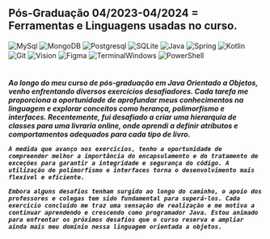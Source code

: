 ## Pós-Graduação 04/2023-04/2024 = Ferramentas e Linguagens usadas no curso.
<div style="sisplay: inline_block">
    <img align="center" alt="MySql" src="https://img.shields.io/badge/MySQL-005C84?style=for-the-badge&logo=mysql&logoColor=white" />
    <img align="center" alt="MongoDB" src="https://img.shields.io/badge/MongoDB-4EA94B?style=for-the-badge&logo=mongodb&logoColor=white" />
    <img align="center" alt="Postgresql" src="https://img.shields.io/badge/PostgreSQL-316192?style=for-the-badge&logo=postgresql&logoColor=white" />
    <img align="center" alt="SQLite" src="https://img.shields.io/badge/SQLite-07405E?style=for-the-badge&logo=sqlite&logoColor=white" />
    <img align="center" alt="Java" src="https://img.shields.io/badge/Java-ED8B00?style=for-the-badge&logo=openjdk&logoColor=white" />
    <img align="center" alt="Spring" src="https://img.shields.io/badge/Spring-6DB33F?style=for-the-badge&logo=spring&logoColor=white" />
    <img align="center" alt="Kotlin" src="https://img.shields.io/badge/Kotlin-0095D5?&style=for-the-badge&logo=kotlin&logoColor=white" />
    <img align="center" alt="Git" src="https://img.shields.io/badge/GIT-E44C30?style=for-the-badge&logo=git&logoColor=white" />
    <img align="center" alt="Vision" src="https://img.shields.io/badge/Microsoft_Visio-3955A3?style=for-the-badgee&logo=microsoft-visio&logoColor=white" />
    <img align="center" alt="Figma" src="https://img.shields.io/badge/Figma-F24E1E?style=for-the-badge&logo=figma&logoColor=white" />
    <img align="center" alt="TerminalWindows" src="https://img.shields.io/badge/windows%20terminal-4D4D4D?style=for-the-badge&logo=windows%20terminal&logoColor=white" />
    <img align="center" alt="PowerShell" src="https://img.shields.io/badge/Powershell-2CA5E0?style=for-the-badge&logo=powershell&logoColor=white" />
</div><br/>

<h5>
    Ao longo do meu curso de pós-graduação em Java Orientado a Objetos, venho enfrentando diversos exercícios desafiadores. Cada tarefa me proporciona a oportunidade de aprofundar meus conhecimentos na linguagem e explorar conceitos como herança, polimorfismo e interfaces. Recentemente, fui desafiado a criar uma hierarquia de classes para uma livraria online, onde aprendi a definir atributos e comportamentos adequados para cada tipo de livro.

    A medida que avanço nos exercícios, tenho a oportunidade de compreender melhor a importância do encapsulamento e do tratamento de exceções para garantir a integridade e segurança do código. A utilização de polimorfismo e interfaces torna o desenvolvimento mais flexível e eficiente.

    Embora alguns desafios tenham surgido ao longo do caminho, o apoio dos professores e colegas tem sido fundamental para superá-los. Cada exercício concluído me traz uma sensação de realização e me motiva a continuar aprendendo e crescendo como programador Java. Estou animado para enfrentar os próximos desafios que o curso reserva e ampliar ainda mais meu domínio nessa linguagem orientada a objetos.
</h5>
